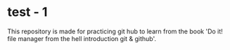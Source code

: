 # test - 1

This repository is made for practicing git hub to learn from the book 'Do it! file manager from the hell introduction git & github'.
